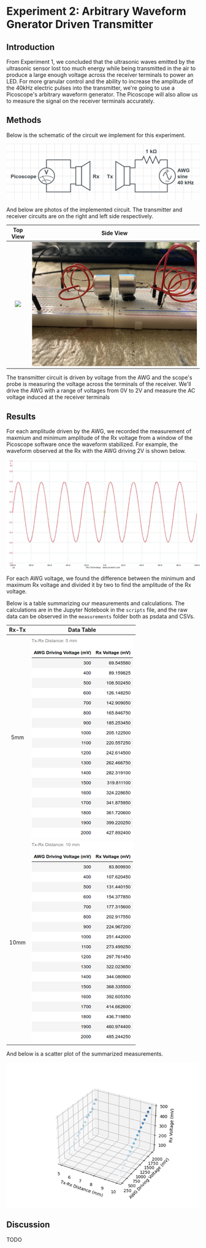 # Experiment 2: Arbitrary Waveform Gnerator Driven Transmitter

## Introduction

From Experiment 1, we concluded that the ultrasonic waves emitted by the ultrasonic sensor lost too much energy while being transmitted in the air to produce a large enough voltage across the receiver terminals to power an LED. For more granular control and the ability to increase the amplitude of the 40kHz electric pulses into the transmitter, we're going to use a Picoscope's arbitrary waveform generator. The Picoscope will also allow us to measure the signal on the receiver terminals accurately.


## Methods

Below is the schematic of the circuit we implement for this experiment.

![Tx-Rx Schematic](docs/AWG_Schematic.png)


And below are photos of the implemented circuit. The transmitter and receiver circuits are on the right and left side respectively.

Top View                   |  Side View
:-------------------------:|:-------------------------:
![](docs/AWG_TopView.jpg)  |  ![](docs/AWG_SideView.jpg)

The transmitter circuit is driven by voltage from the AWG and the scope's probe is measuring the voltage across the terminals of the receiver. We'll drive the AWG with a range of voltages from 0V to 2V and measure the AC voltage induced at the receiver terminals

## Results

For each amplitude driven by the AWG, we recorded the measurement of maxmium and minimum amplitude of the Rx voltage from a window of the Picoscope software once the waveform stabilized. For example, the waveform observed at the Rx with the AWG driving 2V is shown below.

![](measurements/Picoscope_example/Picoscope_example_01.jpg )

For each AWG voltage, we found the difference between the minimum and maximum Rx voltage and divided it by two to find the amplitude of the Rx voltage.

Below is a table summarizing our measurements and calculations. The calculations are in the Jupyter Notebook in the `scripts` file, and the raw data can be observed in the `measurements` folder both as psdata and CSVs.

Rx-Tx				| Data Table
:------------------------------:|:------------------------------:
5mm				| ![](docs/data_5mm.png)
10mm				| ![](docs/data_10mm.png)

And below is a scatter plot of the summarized measurements.

![](docs/Rx_AWG_distance_plot.png)

## Discussion

TODO
